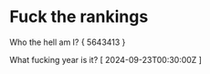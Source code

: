 # Fuck the rankings

Who the hell am I?
{ 5643413 }

What fucking year is it?
[ 2024-09-23T00:30:00Z ]

